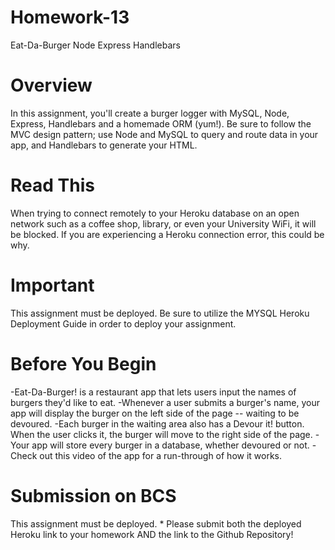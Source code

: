 # Homework-13

Eat-Da-Burger Node Express Handlebars


# Overview

In this assignment, you'll create a burger logger with MySQL, Node, Express, Handlebars and a homemade ORM (yum!). Be sure to follow the MVC design pattern; use Node and MySQL to query and route data in your app, and Handlebars to generate your HTML.


# Read This

When trying to connect remotely to your Heroku database on an open network such as a coffee shop, library, or even your University WiFi, it will be blocked. If you are experiencing a Heroku connection error, this could be why.


# Important

This assignment must be deployed. Be sure to utilize the MYSQL Heroku Deployment Guide in order to deploy your assignment.


# Before You Begin

-Eat-Da-Burger! is a restaurant app that lets users input the names of burgers they'd like to eat.
-Whenever a user submits a burger's name, your app will display the burger on the left side of the page -- waiting to be devoured.
-Each burger in the waiting area also has a Devour it! button. When the user clicks it, the burger will move to the right side of the page.
-Your app will store every burger in a database, whether devoured or not.
-Check out this video of the app for a run-through of how it works.


# Submission on BCS

This assignment must be deployed. * Please submit both the deployed Heroku link to your homework AND the link to the Github Repository!